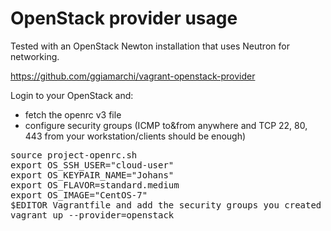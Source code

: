 OpenStack provider usage
========================

Tested with an OpenStack Newton installation that uses Neutron for networking.

https://github.com/ggiamarchi/vagrant-openstack-provider

Login to your OpenStack and:
 - fetch the openrc v3 file
 - configure security groups (ICMP to&from anywhere and TCP 22, 80, 443 from your workstation/clients should be enough)

<pre>
source project-openrc.sh
export OS_SSH_USER="cloud-user"
export OS_KEYPAIR_NAME="Johans"
export OS_FLAVOR=standard.medium
export OS_IMAGE="CentOS-7"
$EDITOR Vagrantfile and add the security groups you created earlier to os.security_groups
vagrant up --provider=openstack
</pre>
